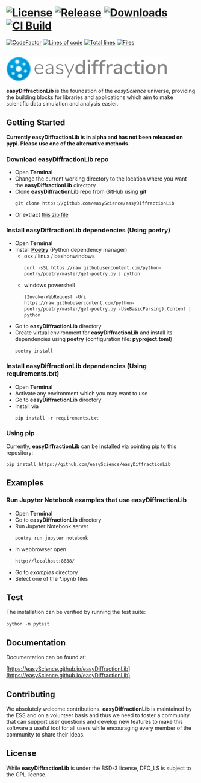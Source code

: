 # [![License][50]][51] [![Release][32]][33] [![Downloads][70]][71] [![CI Build][20]][21] 

[![CodeFactor][83]][84] [![Lines of code][81]](<>) [![Total lines][80]](<>) [![Files][82]](<>)


<img height="80"><img src="https://raw.githubusercontent.com/easyScience/easyDiffractionLib/master/resources/images/ed_logo.svg" height="65">

**easyDiffractionLib** is the foundation of the *easyScience* universe, providing the building blocks for libraries and applications which aim to make scientific data simulation and analysis easier.

## Getting Started

**Currently easyDiffractionLib is in alpha and has not been released on pypi. Please use one of the alternative methods.**

### Download easyDiffractionLib repo
* Open **Terminal**
* Change the current working directory to the location where you want the **easyDiffractionLib** directory
* Clone **easyDiffractionLib** repo from GitHub using **git**
  ```
  git clone https://github.com/easyScience/easyDiffractionLib
  ```
* Or extract [this zip file](https://github.com/easyScience/easyDiffractionLib/archive/refs/heads/main.zip)

### Install easyDiffractionLib dependencies (Using poetry)
* Open **Terminal**
* Install [**Poetry**](https://python-poetry.org/docs/) (Python dependency manager)
  * osx / linux / bashonwindows
    ```
    curl -sSL https://raw.githubusercontent.com/python-poetry/poetry/master/get-poetry.py | python
    ```
  * windows powershell
    ```
    (Invoke-WebRequest -Uri https://raw.githubusercontent.com/python-poetry/poetry/master/get-poetry.py -UseBasicParsing).Content | python
    ```
* Go to **easyDiffractionLib** directory
* Create virtual environment for **easyDiffractionLib** and install its dependencies using **poetry** (configuration file: **pyproject.toml**)
  ```
  poetry install
  ```

### Install easyDiffractionLib dependencies (Using requirements.txt)
* Open **Terminal**
* Activate any environment which you may want to use
* Go to **easyDiffractionLib** directory
* Install via
  ```
  pip install -r requirements.txt
  ```


### Using pip

Currently, **easyDiffractionLib** can be installed via pointing pip to this repository:
```
pip install https://github.com/easyScience/easyDiffractionLib
```


## Examples

### Run Jupyter Notebook examples that use easyDiffractionLib
* Open **Terminal**
* Go to **easyDiffractionLib** directory
* Run Jupyter Notebook server
  ```
  poetry run jupyter notebook
  ```
* In webbrowser open
  ```
  http://localhost:8888/
  ```
* Go to *examples* directory
* Select one of the *.ipynb files


## Test

The installation can be verified by running the test suite:

```python -m pytest```

## Documentation

Documentation can be found at:

[https://easyScience.github.io/easyDiffractionLib](https://easyScience.github.io/easyDiffractionLib)

## Contributing
We absolutely welcome contributions. **easyDiffractionLib** is maintained by the ESS and on a volunteer basis and thus we need to foster a community that can support user questions and develop new features to make this software a useful tool for all users while encouraging every member of the community to share their ideas.

## License
While **easyDiffractionLib** is under the BSD-3 license, DFO_LS is subject to the GPL license.

<!---CI Build Status--->

[20]: https://github.com/easyScience/easyDiffractionLib/workflows/CI%20using%20pip/badge.svg

[21]: https://github.com/easyScience/easyDiffractionLib/actions


<!---Release--->

[32]: https://img.shields.io/pypi/v/easyScienceCore.svg

[33]: https://pypi.org/project/easyScienceCore


<!---License--->

[50]: https://img.shields.io/github/license/easyScience/easyDiffractionLib.svg

[51]: https://github.com/easyScience/easyDiffractionLib/blob/master/LICENSE.md


<!---Downloads--->

[70]: https://img.shields.io/pypi/dm/easyScienceCore.svg

[71]: https://pypi.org/project/easyScienceCore

<!---Code statistics--->

[80]: https://tokei.rs/b1/github/easyScience/easyDiffractionLib

[81]: https://tokei.rs/b1/github/easyScience/easyDiffractionLib?category=code

[82]: https://tokei.rs/b1/github/easyScience/easyDiffractionLib?category=files

[83]: https://www.codefactor.io/repository/github/easyscience/easyDiffractionLib/badge

[84]: https://www.codefactor.io/repository/github/easyscience/easyDiffractionLib

